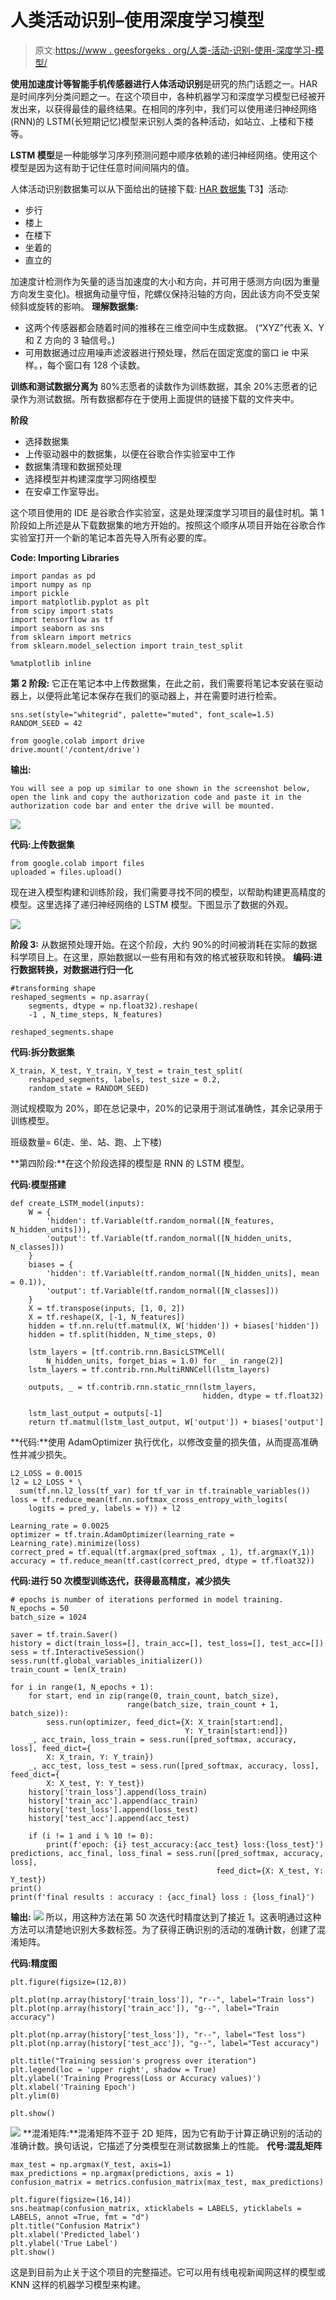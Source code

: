 # 人类活动识别–使用深度学习模型

> 原文:[https://www . geesforgeks . org/人类-活动-识别-使用-深度学习-模型/](https://www.geeksforgeeks.org/human-activity-recognition-using-deep-learning-model/)

**使用加速度计等智能手机传感器进行人体活动识别**是研究的热门话题之一。HAR 是时间序列分类问题之一。在这个项目中，各种机器学习和深度学习模型已经被开发出来，以获得最佳的最终结果。在相同的序列中，我们可以使用递归神经网络(RNN)的 LSTM(长短期记忆)模型来识别人类的各种活动，如站立、上楼和下楼等。

**LSTM 模型**是一种能够学习序列预测问题中顺序依赖的递归神经网络。使用这个模型是因为这有助于记住任意时间间隔内的值。

人体活动识别数据集可以从下面给出的链接下载: [HAR 数据集](https://archive.ics.uci.edu/ml/datasets/human+activity+recognition+using+smartphones)
T3】活动:

*   步行
*   楼上
*   在楼下
*   坐着的
*   直立的

加速度计检测作为矢量的适当加速度的大小和方向，并可用于感测方向(因为重量方向发生变化)。根据角动量守恒，陀螺仪保持沿轴的方向，因此该方向不受支架倾斜或旋转的影响。
**理解数据集:**

*   这两个传感器都会随着时间的推移在三维空间中生成数据。
    (“XYZ”代表 X、Y 和 Z 方向的 3 轴信号。)
*   可用数据通过应用噪声滤波器进行预处理，然后在固定宽度的窗口 ie 中采样。，每个窗口有 128 个读数。

**训练和测试数据分离为**
80%志愿者的读数作为训练数据，其余 20%志愿者的记录作为测试数据。所有数据都存在于使用上面提供的链接下载的文件夹中。

**阶段**

*   选择数据集
*   上传驱动器中的数据集，以便在谷歌合作实验室中工作
*   数据集清理和数据预处理
*   选择模型并构建深度学习网络模型
*   在安卓工作室导出。

这个项目使用的 IDE 是谷歌合作实验室，这是处理深度学习项目的最佳时机。第 1 阶段如上所述是从下载数据集的地方开始的。按照这个顺序从项目开始在谷歌合作实验室打开一个新的笔记本首先导入所有必要的库。

**Code: Importing Libraries**

```
import pandas as pd
import numpy as np
import pickle
import matplotlib.pyplot as plt
from scipy import stats
import tensorflow as tf
import seaborn as sns
from sklearn import metrics
from sklearn.model_selection import train_test_split

%matplotlib inline 
```

**第 2 阶段:**
它正在笔记本中上传数据集，在此之前，我们需要将笔记本安装在驱动器上，以便将此笔记本保存在我们的驱动器上，并在需要时进行检索。

```
sns.set(style="whitegrid", palette="muted", font_scale=1.5)
RANDOM_SEED = 42

from google.colab import drive
drive.mount('/content/drive')
```

**输出:**

```
You will see a pop up similar to one shown in the screenshot below, open the link and copy the authorization code and paste it in the authorization code bar and enter the drive will be mounted.
```

![](img/9b223d9a45c2336124b9bf6cb3d3fc6d.png)

**代码:上传数据集**

```
from google.colab import files
uploaded = files.upload()
```

现在进入模型构建和训练阶段，我们需要寻找不同的模型，以帮助构建更高精度的模型。这里选择了递归神经网络的 LSTM 模型。下图显示了数据的外观。

![](img/2d32fe2ff96a5183dd89b0ef95b0cfdd.png)

**阶段 3:**
从数据预处理开始。在这个阶段，大约 90%的时间被消耗在实际的数据科学项目上。在这里，原始数据以一些有用和有效的格式被获取和转换。
**编码:进行数据转换，对数据进行归一化**

```
#transforming shape
reshaped_segments = np.asarray(
    segments, dtype = np.float32).reshape(
    -1 , N_time_steps, N_features)

reshaped_segments.shape
```

**代码:拆分数据集**

```
X_train, X_test, Y_train, Y_test = train_test_split(
    reshaped_segments, labels, test_size = 0.2, 
    random_state = RANDOM_SEED)
```

测试规模取为 20%，即在总记录中，20%的记录用于测试准确性，其余记录用于训练模型。

班级数量= 6(走、坐、站、跑、上下楼)

**第四阶段:**在这个阶段选择的模型是 RNN 的 LSTM 模型。

**代码:模型搭建**

```
def create_LSTM_model(inputs):
    W = {
        'hidden': tf.Variable(tf.random_normal([N_features, N_hidden_units])),
        'output': tf.Variable(tf.random_normal([N_hidden_units, N_classes]))
    }
    biases = {
        'hidden': tf.Variable(tf.random_normal([N_hidden_units], mean = 0.1)),
        'output': tf.Variable(tf.random_normal([N_classes]))
    }
    X = tf.transpose(inputs, [1, 0, 2])
    X = tf.reshape(X, [-1, N_features])
    hidden = tf.nn.relu(tf.matmul(X, W['hidden']) + biases['hidden'])
    hidden = tf.split(hidden, N_time_steps, 0)

    lstm_layers = [tf.contrib.rnn.BasicLSTMCell(
        N_hidden_units, forget_bias = 1.0) for _ in range(2)]
    lstm_layers = tf.contrib.rnn.MultiRNNCell(lstm_layers)

    outputs, _ = tf.contrib.rnn.static_rnn(lstm_layers, 
                                           hidden, dtype = tf.float32)

    lstm_last_output = outputs[-1]
    return tf.matmul(lstm_last_output, W['output']) + biases['output']
```

**代码:**使用 AdamOptimizer 执行优化，以修改变量的损失值，从而提高准确性并减少损失。

```
L2_LOSS = 0.0015
l2 = L2_LOSS * \
  sum(tf.nn.l2_loss(tf_var) for tf_var in tf.trainable_variables())
loss = tf.reduce_mean(tf.nn.softmax_cross_entropy_with_logits(
    logits = pred_y, labels = Y)) + l2

Learning_rate = 0.0025
optimizer = tf.train.AdamOptimizer(learning_rate = Learning_rate).minimize(loss)
correct_pred = tf.equal(tf.argmax(pred_softmax , 1), tf.argmax(Y,1))
accuracy = tf.reduce_mean(tf.cast(correct_pred, dtype = tf.float32))
```

**代码:进行 50 次模型训练迭代，获得最高精度，减少损失**

```
# epochs is number of iterations performed in model training.
N_epochs = 50  
batch_size = 1024

saver = tf.train.Saver()
history = dict(train_loss=[], train_acc=[], test_loss=[], test_acc=[])
sess = tf.InteractiveSession()
sess.run(tf.global_variables_initializer())
train_count = len(X_train)

for i in range(1, N_epochs + 1):
    for start, end in zip(range(0, train_count, batch_size), 
                          range(batch_size, train_count + 1, batch_size)):
        sess.run(optimizer, feed_dict={X: X_train[start:end],
                                       Y: Y_train[start:end]})
    _, acc_train, loss_train = sess.run([pred_softmax, accuracy, loss], feed_dict={
        X: X_train, Y: Y_train})
    _, acc_test, loss_test = sess.run([pred_softmax, accuracy, loss], feed_dict={
        X: X_test, Y: Y_test})
    history['train_loss'].append(loss_train)
    history['train_acc'].append(acc_train)
    history['test_loss'].append(loss_test)
    history['test_acc'].append(acc_test)

    if (i != 1 and i % 10 != 0):
        print(f'epoch: {i} test_accuracy:{acc_test} loss:{loss_test}')
predictions, acc_final, loss_final = sess.run([pred_softmax, accuracy, loss], 
                                              feed_dict={X: X_test, Y: Y_test})
print()
print(f'final results : accuracy : {acc_final} loss : {loss_final}')

```

**输出:**
![](img/a0c30e5b825487f564c590c2aae8f2a2.png)
所以，用这种方法在第 50 次迭代时精度达到了接近 1。这表明通过这种方法可以清楚地识别大多数标签。为了获得正确识别的活动的准确计数，创建了混淆矩阵。

**代码:精度图**

```
plt.figure(figsize=(12,8))

plt.plot(np.array(history['train_loss']), "r--", label="Train loss")
plt.plot(np.array(history['train_acc']), "g--", label="Train accuracy")

plt.plot(np.array(history['test_loss']), "r--", label="Test loss")
plt.plot(np.array(history['test_acc']), "g--", label="Test accuracy")

plt.title("Training session's progress over iteration")
plt.legend(loc = 'upper right', shadow = True)
plt.ylabel('Training Progress(Loss or Accuracy values)')
plt.xlabel('Training Epoch')
plt.ylim(0)

plt.show()
```

![](img/bc698110bd7e8a8759f15932091697a5.png)
**混淆矩阵:**混淆矩阵不亚于 2D 矩阵，因为它有助于计算正确识别的活动的准确计数。换句话说，它描述了分类模型在测试数据集上的性能。
**代号:混乱矩阵**

```
max_test = np.argmax(Y_test, axis=1)
max_predictions = np.argmax(predictions, axis = 1)
confusion_matrix = metrics.confusion_matrix(max_test, max_predictions)

plt.figure(figsize=(16,14))
sns.heatmap(confusion_matrix, xticklabels = LABELS, yticklabels = LABELS, annot =True, fmt = "d")
plt.title("Confusion Matrix")
plt.xlabel('Predicted_label')
plt.ylabel('True Label')
plt.show()
```

这是到目前为止关于这个项目的完整描述。它可以用有线电视新闻网这样的模型或 KNN 这样的机器学习模型来构建。